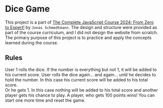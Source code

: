 # Dice Game

This project is a part of [The Complete JavaScript Course 2024: From Zero to Expert!](https://www.udemy.com/course/the-complete-javascript-course/) by `Jonas Schmedtmann`.
The design and structure were provided as part of the course curriculum, and I did not design the website from scratch. The primary purpose of this project is to practice and apply the concepts learned during the course.

## Rules

User 1 rolls the dice. If the number is everything but not 1, it will be
added to his current score.
User rolls the dice again... and again...
until he decides to hold the number. In this case his current score will
be added to his total score.<br />
Or he gets 1. In this case nothing will be added to his total score and
another player gets his chance to play.
A player, who gets 100 points wins!
You can start one more time and reset the game.

